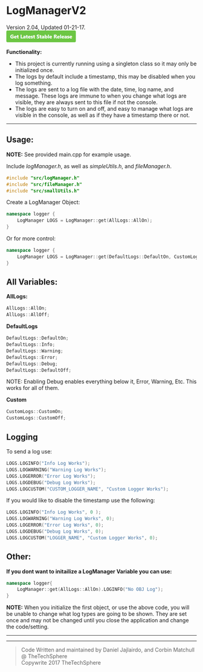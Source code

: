 
**LogManagerV2**
===============
Version 2.04, Updated 01-21-17.<br>
<a href="http://www.github.com/TNTWZRD/LogManager/releases/latest"><img src="LatestRelease.png" alt="Latest Release"></a>

**Functionality:**

- This project is currently running using a singleton class so it may only be initialized once.
- The logs by default include a timestamp, this may be disabled when you log something.
- The logs are sent to a log file with the date, time, log name, and message. These logs are immune to when you change what logs are visible, they are always sent to this file if not the console.
- The logs are easy to turn on and off, and easy to manage what logs are visible in the console, as well as if they have a timestamp there or not.


---------------------

Usage:
--------

 **NOTE:** See provided main.cpp for example usage.

 Include *logManager.h*, as well as *simpleUtils.h*, and *fileManager.h*.
```cpp
#include "src/logManager.h"
#include "src/fileManager.h" 
#include "src/smallUtils.h"
```

Create a LogManager Object:
```cpp
namespace logger {
	LogManager LOGS = LogManager::get(AllLogs::AllOn);
}
```

Or for more control:
```cpp
namespace logger {
	LogManager LOGS = LogManager::get(DefaultLogs::DefaultOn, CustomLogs::CustomOn);
}
```


All Variables:
-----------------

**AllLogs:**
```cpp
AllLogs::AllOn;
AllLogs::AllOff;
```
**DefaultLogs**
```cpp
DefaultLogs::DefaultOn;
DefaultLogs::Info;
DefaultLogs::Warning;
DefaultLogs::Error;
DefaultLogs::Debug;
DefaultLogs::DefaultOff;
```
NOTE: Enabling Debug enables everything below it, Error, Warning, Etc. This works for all of them.

**Custom**
```cpp
CustomLogs::CustomOn;
CustomLogs::CustomOff;
```
Logging
---------

To send a log use:
```cpp
LOGS.LOGINFO("Info Log Works");
LOGS.LOGWARNING("Warning Log Works");
LOGS.LOGERROR("Error Log Works");
LOGS.LOGDEBUG("Debug Log Works");
LOGS.LOGCUSTOM("CUSTOM_LOGGER_NAME", "Custom Logger Works");
```

If you would like to disable the timestamp use the following:
```cpp
LOGS.LOGINFO("Info Log Works", 0 );
LOGS.LOGWARNING("Warning Log Works", 0);
LOGS.LOGERROR("Error Log Works", 0);
LOGS.LOGDEBUG("Debug Log Works", 0);
LOGS.LOGCUSTOM("LOGGER_NAME", "Custom Logger Works", 0);
```

Other:
--------

**If you dont want to initailize a LogManager Variable you can use:**

```cpp
namespace logger{
	LogManager::get(AllLogs::AllOn).LOGINFO("No OBJ Log");
}
```

**NOTE:** When you initialize the first object, or use the above code, you will be unable to change what log types are going to be shown. They are set once and may not be changed until you close the application and change the code/setting.

------------------------

------------------------

> Code Written and maintained by Daniel Jajlairdo, and Corbin Matchull @ TheTechSphere <br>
> Copywrite 2017 TheTechSphere <br>